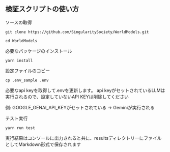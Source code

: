 ## 検証スクリプトの使い方

ソースの取得
```
git clone https://github.com/SingularitySociety/WorldModels.git
```

```
cd WorldModels
```

必要なパッケージのインストール
```
yarn install
```

設定ファイルのコピー
```
cp .env_sample .env
```

必要なapi keyを取得して.envを更新します。
api keyがセットされているLLMは実行されるので、設定していないAPI KEYは削除してください

例: GOOGLE_GENAI_API_KEYがセットされている -> Geminiが実行される


テスト実行
```
yarn run test
```

実行結果はコンソールに出力されると共に、resultsディレクトリーにファイルとしてMarkdown形式で保存されます
